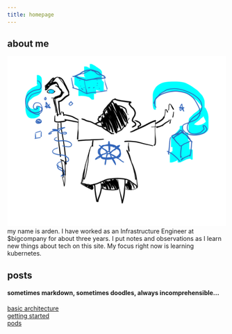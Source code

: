 ```yaml
---
title: homepage
---
```

## about me

![](docs/artifacts/itsnotmagic.png)
my name is arden.  I have worked as an Infrastructure Engineer at $bigcompany for about three years.  I put notes and observations as I learn new things about tech on this site.  My focus right now is learning kubernetes.

## posts
#### sometimes markdown, sometimes doodles, always incomprehensible...<br />


[basic architecture](./notes/architecture.html)<br />
[getting started](./notes/setup.html)<br />
[pods](./notes/pods.html)